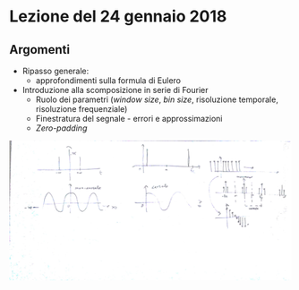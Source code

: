 # Lezione del 24 gennaio 2018

## Argomenti

* Ripasso generale:
  * approfondimenti sulla formula di Eulero
* Introduzione alla scomposizione in serie di Fourier
  * Ruolo dei parametri (*window size*, *bin size*, risoluzione temporale, risoluzione frequenziale)
  * Finestratura del segnale - errori e approssimazioni
  * *Zero-padding*

![whiteboard](./BN_FDD_CSEDSM_20180124_1.jpg)
